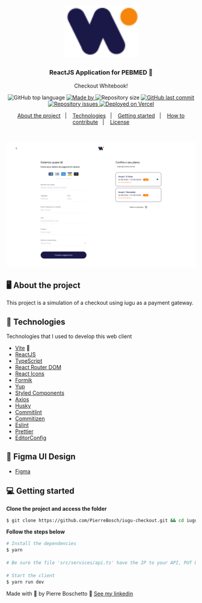 <h1 align="center">
  <img alt="Logo" src="./src/assets/images/white-book.svg" width="200px">
</h1>

<h3 align="center">
  ReactJS Application for PEBMED 💙
</h3>

<p align="center">Checkout Whitebook!</p>

<p align="center">
  <img alt="GitHub top language" src="https://img.shields.io/github/languages/top/PierreBosch/iugu-checkout?color=%F5850B">

  <a href="https://www.linkedin.com/in/pierre-boschetto-924704146/" target="_blank" rel="noopener noreferrer">
    <img alt="Made by" src="https://img.shields.io/badge/made%20by-Pierre%20Boschetto-%F5850B">
  </a>

  <img alt="Repository size" src="https://img.shields.io/github/repo-size/PierreBosch/iugu-checkout?color=%F5850B">

  <a href="https://github.com/PierreBosch/iugu-checkout/commits/main">
    <img alt="GitHub last commit" src="https://img.shields.io/github/last-commit/PierreBosch/iugu-checkout?color=%F5850B">
  </a>

  <a href="https://github.com/PierreBosch/iugu-checkout/issues">
    <img alt="Repository issues" src="https://img.shields.io/github/issues/PierreBosch/iugu-checkout?color=%F5850B">
  </a>

  <a aria-label="vercel" href="https://iugu-checkout.vercel.app" target="_blank">
    <img alt="Deployed on Vercel" src="https://therealsujitk-vercel-badge.vercel.app/?app=therealsujitk-vercel-badge" />
  </a>
</p>

<p align="center">
  <a href="#%EF%B8%8F-about-the-project">About the project</a>&nbsp;&nbsp;&nbsp;|&nbsp;&nbsp;&nbsp;
  <a href="#-technologies">Technologies</a>&nbsp;&nbsp;&nbsp;|&nbsp;&nbsp;&nbsp;
  <a href="#-getting-started">Getting started</a>&nbsp;&nbsp;&nbsp;|&nbsp;&nbsp;&nbsp;
  <a href="#-how-to-contribute">How to contribute</a>&nbsp;&nbsp;&nbsp;|&nbsp;&nbsp;&nbsp;
  <a href="#-license">License</a>
</p>

</br>

<p align="center">
  <img width="800" alt="Layout" src="./print-checkout.png">
</p>

## 🖥 About the project

This project is a simulation of a checkout using iugu as a payment gateway.

## 🚀 Technologies

Technologies that I used to develop this web client

- [Vite](https://vitejs.dev/) 💙
- [ReactJS](https://reactjs.org/)
- [TypeScript](https://www.typescriptlang.org/)
- [React Router DOM](https://reacttraining.com/react-router/)
- [React Icons](https://react-icons.netlify.com/#/)
- [Formik](https://formik.org/)
- [Yup](https://github.com/jquense/yup)
- [Styled Components](https://styled-components.com/)
- [Axios](https://github.com/axios/axios)
- [Husky](https://github.com/typicode/husky)
- [Commitlint](https://github.com/conventional-changelog/commitlint)
- [Commitizen](https://github.com/commitizen/cz-cli)
- [Eslint](https://eslint.org/)
- [Prettier](https://prettier.io/)
- [EditorConfig](https://editorconfig.org/)

## 🎨 Figma UI Design

- [Figma](https://shorturl.ae/4HaUS)

## 💻 Getting started

**Clone the project and access the folder**

```bash
$ git clone https://github.com/PierreBosch/iugu-checkout.git && cd iugu-checkout
```

**Follow the steps below**

```bash
# Install the dependencies
$ yarn

# Be sure the file 'src/services/api.ts' have the IP to your API, PUT URL in the .env file

# Start the client
$ yarn run dev
```

Made with 💙 by Pierre Boschetto 👋 [See my linkedin](https://www.linkedin.com/in/pierre-boschetto-924704146/)
